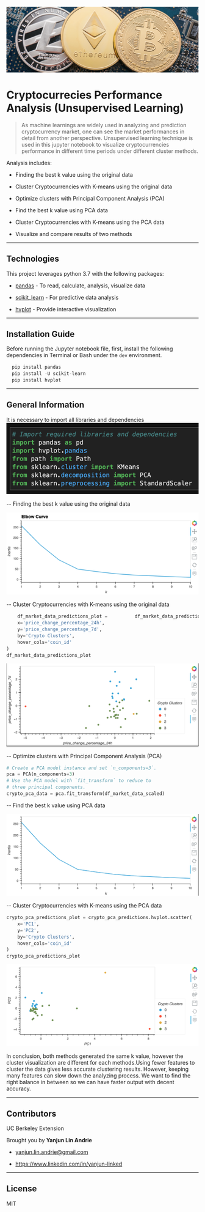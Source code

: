 ![bitcoin](images/header.png)
# Cryptocurrecies Performance Analysis (Unsupervised Learning)
>As machine learnings are widely used in analyzing and prediction cryptocurrency market, one can see the market performances in detail from another perspective. Unsupervised learning technique is used in this jupyter notebook to visualize cryptocurrencies performance in different time periods under different cluster methods.

Analysis includes:
    
* Finding the best k value using the original data

* Cluster Cryptocurrencies with K-means using the original data

* Optimize clusters with Principal Component Analysis (PCA)

* Find the best k value using PCA data

* Cluster Cryptocurrencies with K-means using the PCA data

* Visualize and compare results of two methods
---

## Technologies
This project leverages python 3.7 with the following packages:

* [pandas](https://pandas.pydata.org/docs/getting_started/overview.html) - To read, calculate, analysis, visualize data

* [scikit_learn](https://scikit-learn.org/stable/) - For predictive data analysis

* [hvplot](https://hvplot.holoviz.org/) - Provide interactive visualization
---

## Installation Guide

Before running the Jupyter notebook file, first, install the following dependencies in Terminal or Bash under the `dev` environment.

```python
  pip install pandas
  pip install -U scikit-learn
  pip install hvplot
```

---

## General Information
It is necessary to import all libraries and dependencies
![first](images/first.png)

-- Finding the best k value using the original data

![second](images/second.png)

-- Cluster Cryptocurrencies with K-means using the original data

```python
    df_market_data_predictions_plot =          df_market_data_predictions.hvplot.scatter(
    x='price_change_percentage_24h',
    y='price_change_percentage_7d',
    by='Crypto Clusters',
    hover_cols='coin_id'
)
df_market_data_predictions_plot
```

![third](images/third.png)

-- Optimize clusters with Principal Component Analysis (PCA)

```python
# Create a PCA model instance and set `n_components=3`.
pca = PCA(n_components=3)
# Use the PCA model with `fit_transform` to reduce to 
# three principal components.
crypto_pca_data = pca.fit_transform(df_market_data_scaled)
``` 

-- Find the best k value using PCA data

![forth](images/forth.png)

-- Cluster Cryptocurrencies with K-means using the PCA data

```python
crypto_pca_predictions_plot = crypto_pca_predictions.hvplot.scatter(
    x='PC1',
    y='PC2',
    by='Crypto Clusters',
    hover_cols='coin_id'
)
crypto_pca_predictions_plot
```

![fifth](images/fifth.png)


In conclusion, both methods generated the same k value, however the cluster visualization are different for each methods.Using fewer features to cluster the data gives less accurate clustering results. However, keeping many features can slow down the analyzing process. We want to find the right balance in between so we can have faster output with decent accuracy.

---

## Contributors

UC Berkeley Extension

Brought you by **Yanjun Lin Andrie**

* yanjun.lin.andrie@gmail.com

* https://www.linkedin.com/in/yanjun-linked

---

## License

MIT
